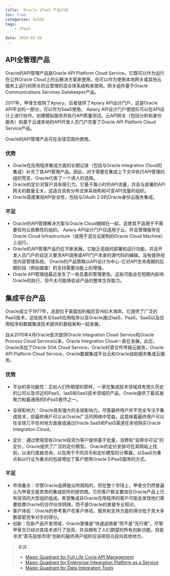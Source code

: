```yaml
---
title:  Oracle iPaaS 产品介绍
toc: true
categories: 与代码
tags: 
	- iPaaS

date: 2020-03-30
---
```


## API全管理产品

Oracle的API管理产品是Oracle API Platform Cloud Service。它既可以作为运行在公共Oracle Cloud上的云解决方案来使用，也可以作为使用本地网关或其他云服务上运行的网关的云管理的混合体系结构来使用。网关组件基于Oracle Communications Services Gatekeeper产品。

2017年，甲骨文收购了Apiary，后者提供了Apiary API设计门户。这是Oracle API平台的一部分，可以作为SaaS使用。 Apiary API设计门户使团队可以在API设计上进行协作，创建模拟服务并执行API质量测试。云API网关（包括分析和身份服务）和基于云或本地的API开发人员门户完善了Oracle API Platform Cloud Service产品。

Oracle的API管理产品可在全球范围内使用。

### 优势

- Oracle在应用程序集成方面的长期记录（包括与Oracle Integration Cloud的集成）补充了其API管理产品。因此，对于需要在集成上下文中执行API管理的组织而言，Oracle代表了一个诱人的选择。
- Oracle的定价对客户具有吸引力。它基于每小时的API流量，并且与部署的API网关的数量无关。这适合具有分布式体系结构和可变API流量的组织。
- Oracle高度重视API安全性，包括与OAuth 2.0的Oracle身份云服务集成。

### 不足

- Oracle的API管理解决方案与Oracle Cloud捆绑在一起，这使其不适用于不需要任何云依赖性的组织。 Apiary API设计门户仅适用于云，并且管理服务在Oracle Cloud Infrastructure（或用于混合云架构的Oracle Cloud Machine）上运行。
- Oracle的API管理产品仍在不断发展。它缺乏高级的部署和运行功能，并且开发人员门户的自定义要求API调用或API门户本身的源代码的编辑。没有提供视觉内容管理系统。 Oracle的产品策略以API设计为中心-它对API生命周期的后期阶段（例如报废）的支持需要功能上的增强。
- Oracle API管理组最近发生了一些显着的管理更改。这些可能会在短期内影响Oracle的执行，但不太可能降低该产品的整体生存能力。

## 集成平台产品

Oracle成立于1977年，总部位于美国加利福尼亚州红木海岸。它提供了广泛的PaaS技术，这些技术与SaaS应用程序以及Oracle通过IaaS，PaaS，SaaS以及应用程序和数据集成技术提供的基础架构一起发展。

自从2015年4月Oracle首次提供Oracle Integration Cloud Service和Oracle Process Cloud Service以来，Oracle Integration Cloud一直在发展。此后，Oracle添加了Oracle SOA Cloud Service，Oracle托管文件传输云服务，Oracle API Platform Cloud Service，Oracle数据集成平台云和Oracle自助服务集成云服务。

### 优势

- 平台的多功能性：正如人们所期望的那样，一家在集成技术领域具有悠久历史的公司以及邻近的PaaS，IaaS和SaaS技术领域的产品，Oracle提供了最具凝聚力和最通用的EiPaaS套件之一。

- 全球影响力：Oracle具有强大的全球影响力。尽管最终用户并不完全专注于集成技术，但最终用户可以从Oracle广泛的网络中受益，这意味着最终用户可以在全球几乎任何地方直接或通过Oracle SaaS和PaaS渠道在本地购买Oracle Integration Cloud。

- 定价：通过使用现有Oracle投资为客户提供基于批量，消费和“自带许可证”的定价，Oracle提供了广泛的定价模型。 Oracle的定价安排可在其网站上找到，以进行直接咨询，以及用于不同货币和定价模型的计算器。以SaaS为重点和以行业为重点的包装增加了客户使用Oracle EiPaaS服务的方式。


### 不足

- 市场重点：尽管Oracle品牌是众所周知的，但在整个市场上，甲骨文仍然普遍认为甲骨文是昂贵的集成软件的提供商。它的客户群主要由在Oracle产品上已有投资的大型组织组成。希望集成非Oracle应用程序的客户可能会发现他们需要依靠Oracle的合作伙伴网络，而不是Oracle的直接专业知识。
- 客户体验：Oracle的参考客户在客户体验，服务和支持方面的得分低于其大多数紧密竞争对手的得分。
- 创新：在新产品开发领域，Oracle更像是“快速追随者”而不是“先行者”。尽管甲骨文已经对其技术进行了投资，并且拥有了人们期望的所有创新功能，但是寻求“首先投放市场”创新的最终用户组织应该把目光投向其他地方。



> 来源：

> - [Magic Quadrant for Full Life Cycle API Management](https://www.gartner.com/doc/reprints?id=1-1S7GFML6&ct=191011&st=sb)
> - [Magic Quadrant for Enterprise Integration Platform as a Service](https://www.gartner.com/doc/reprints?id=1-6DKO9VM&ct=190315&st=sb?)
> - [Magic Quadrant for Data Integration Tools](https://www.gartner.com/doc/reprints?id=1-1OCUQYNJ&ct=190805&st=sb?)




